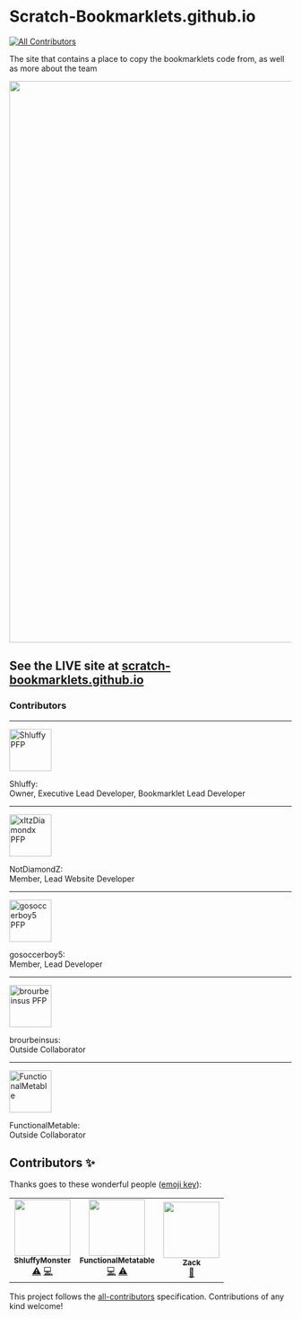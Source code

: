 # Scratch-Bookmarklets.github.io
<!-- ALL-CONTRIBUTORS-BADGE:START - Do not remove or modify this section -->
[![All Contributors](https://img.shields.io/badge/all_contributors-3-orange.svg?style=flat-square)](#contributors-)
<!-- ALL-CONTRIBUTORS-BADGE:END -->
The site that contains a place to copy the bookmarklets code from, as well as more about the team

<img src="https://user-images.githubusercontent.com/81493936/118314988-839db680-b4ba-11eb-970d-1a9d380a10af.png" width="1000">

## See the LIVE site at [scratch-bookmarklets.github.io](https://scratch-bookmarklets.github.io)

### Contributors

<hr/>
<img src="https://avatars.githubusercontent.com/u/81823039?s=96&v=4" alt="Shluffy PFP" width="75"><p>Shluffy:<br>Owner, Executive Lead Developer, Bookmarklet Lead Developer</p>
<hr/>
<img src="https://avatars.githubusercontent.com/u/81493936?s=96&v=4" alt="xItzDiamondx PFP" width="75"><p>NotDiamondZ:<br>Member, Lead Website Developer</p>
<hr/>
<img src="https://avatars.githubusercontent.com/u/82768218?s=96&v=4" alt="gosoccerboy5 PFP" width="75"><p>gosoccerboy5:<br>Member, Lead Developer</p>
<hr/>
<img src="https://avatars.githubusercontent.com/u/79854224?s=64&v=4" alt="brourbeinsus PFP" width="75"><p>brourbeinsus:<br>Outside Collaborator</p>
<hr/>
<img src="https://avatars.githubusercontent.com/u/67440879?s=64&v=4" alt="FunctionalMetable" width="75"><p>FunctionalMetable:<br>Outside Collaborator</p>

## Contributors ✨

Thanks goes to these wonderful people ([emoji key](https://allcontributors.org/docs/en/emoji-key)):

<!-- ALL-CONTRIBUTORS-LIST:START - Do not remove or modify this section -->
<!-- prettier-ignore-start -->
<!-- markdownlint-disable -->
<table>
  <tr>
    <td align="center"><a href="http://Shluffy.github.io"><img src="https://avatars.githubusercontent.com/u/81823039?v=4?s=100" width="100px;" alt=""/><br /><sub><b>ShluffyMonster</b></sub></a><br /><a href="https://github.com/Scratch-Bookmarklets/Scratch-Bookmarklets.github.io/commits?author=Shluffy" title="Tests">⚠️</a> <a href="https://github.com/Scratch-Bookmarklets/Scratch-Bookmarklets.github.io/commits?author=Shluffy" title="Code">💻</a></td>
    <td align="center"><a href="http://scratch.mit.edu/users/9gr"><img src="https://avatars.githubusercontent.com/u/67440879?v=4?s=100" width="100px;" alt=""/><br /><sub><b>FunctionalMetatable</b></sub></a><br /><a href="https://github.com/Scratch-Bookmarklets/Scratch-Bookmarklets.github.io/commits?author=FunctionalMetatable" title="Code">💻</a> <a href="https://github.com/Scratch-Bookmarklets/Scratch-Bookmarklets.github.io/commits?author=FunctionalMetatable" title="Tests">⚠️</a></td>
    <td align="center"><a href="http://xitzdiamondx.github.io"><img src="https://avatars.githubusercontent.com/u/81493936?v=4?s=100" width="100px;" alt=""/><br /><sub><b>Zack</b></sub></a><br /><a href="#design-xItzDiamondx" title="Design">🎨</a></td>
  </tr>
</table>

<!-- markdownlint-restore -->
<!-- prettier-ignore-end -->

<!-- ALL-CONTRIBUTORS-LIST:END -->

This project follows the [all-contributors](https://github.com/all-contributors/all-contributors) specification. Contributions of any kind welcome!
